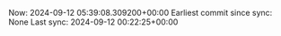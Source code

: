 Now: 2024-09-12 05:39:08.309200+00:00 Earliest commit since sync: None Last sync: 2024-09-12 00:22:25+00:00

